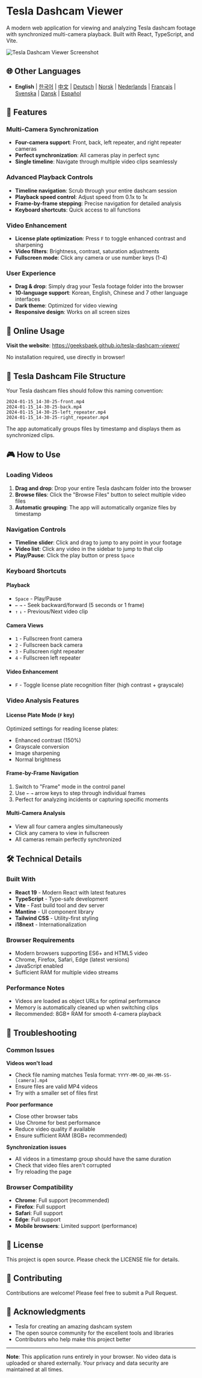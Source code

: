 # Tesla Dashcam Viewer

A modern web application for viewing and analyzing Tesla dashcam footage with synchronized multi-camera playback. Built with React, TypeScript, and Vite.

![Tesla Dashcam Viewer Screenshot](images/screenshot.png)

## 🌐 Other Languages
- **English** | [한국어](README.md) | [中文](README.zh.md) | [Deutsch](README.de.md) | [Norsk](README.nb.md) | [Nederlands](README.nl.md) | [Français](README.fr.md) | [Svenska](README.sv.md) | [Dansk](README.da.md) | [Español](README.es.md)

## 🚗 Features

### Multi-Camera Synchronization
- **Four-camera support**: Front, back, left repeater, and right repeater cameras
- **Perfect synchronization**: All cameras play in perfect sync
- **Single timeline**: Navigate through multiple video clips seamlessly

### Advanced Playback Controls
- **Timeline navigation**: Scrub through your entire dashcam session
- **Playback speed control**: Adjust speed from 0.1x to 1x
- **Frame-by-frame stepping**: Precise navigation for detailed analysis
- **Keyboard shortcuts**: Quick access to all functions

### Video Enhancement
- **License plate optimization**: Press `F` to toggle enhanced contrast and sharpening
- **Video filters**: Brightness, contrast, saturation adjustments
- **Fullscreen mode**: Click any camera or use number keys (1-4)

### User Experience
- **Drag & drop**: Simply drag your Tesla footage folder into the browser
- **10-language support**: Korean, English, Chinese and 7 other language interfaces
- **Dark theme**: Optimized for video viewing
- **Responsive design**: Works on all screen sizes

## 🎯 Online Usage

**Visit the website**: https://geeksbaek.github.io/tesla-dashcam-viewer/

No installation required, use directly in browser!

## 📁 Tesla Dashcam File Structure

Your Tesla dashcam files should follow this naming convention:
```
2024-01-15_14-30-25-front.mp4
2024-01-15_14-30-25-back.mp4
2024-01-15_14-30-25-left_repeater.mp4
2024-01-15_14-30-25-right_repeater.mp4
```

The app automatically groups files by timestamp and displays them as synchronized clips.

## 🎮 How to Use

### Loading Videos
1. **Drag and drop**: Drop your entire Tesla dashcam folder into the browser
2. **Browse files**: Click the "Browse Files" button to select multiple video files
3. **Automatic grouping**: The app will automatically organize files by timestamp

### Navigation Controls
- **Timeline slider**: Click and drag to jump to any point in your footage
- **Video list**: Click any video in the sidebar to jump to that clip
- **Play/Pause**: Click the play button or press `Space`

### Keyboard Shortcuts

#### Playback
- `Space` - Play/Pause
- `←` `→` - Seek backward/forward (5 seconds or 1 frame)
- `↑` `↓` - Previous/Next video clip

#### Camera Views
- `1` - Fullscreen front camera
- `2` - Fullscreen back camera  
- `3` - Fullscreen right repeater
- `4` - Fullscreen left repeater

#### Video Enhancement
- `F` - Toggle license plate recognition filter (high contrast + grayscale)

### Video Analysis Features

#### License Plate Mode (`F` key)
Optimized settings for reading license plates:
- Enhanced contrast (150%)
- Grayscale conversion
- Image sharpening
- Normal brightness

#### Frame-by-Frame Navigation
1. Switch to "Frame" mode in the control panel
2. Use `←` `→` arrow keys to step through individual frames
3. Perfect for analyzing incidents or capturing specific moments

#### Multi-Camera Analysis
- View all four camera angles simultaneously
- Click any camera to view in fullscreen
- All cameras remain perfectly synchronized

## 🛠️ Technical Details

### Built With
- **React 19** - Modern React with latest features
- **TypeScript** - Type-safe development
- **Vite** - Fast build tool and dev server
- **Mantine** - UI component library
- **Tailwind CSS** - Utility-first styling
- **i18next** - Internationalization

### Browser Requirements
- Modern browsers supporting ES6+ and HTML5 video
- Chrome, Firefox, Safari, Edge (latest versions)
- JavaScript enabled
- Sufficient RAM for multiple video streams

### Performance Notes
- Videos are loaded as object URLs for optimal performance
- Memory is automatically cleaned up when switching clips
- Recommended: 8GB+ RAM for smooth 4-camera playback


## 🐛 Troubleshooting

### Common Issues

**Videos won't load**
- Check file naming matches Tesla format: `YYYY-MM-DD_HH-MM-SS-[camera].mp4`
- Ensure files are valid MP4 videos
- Try with a smaller set of files first

**Poor performance**
- Close other browser tabs
- Use Chrome for best performance
- Reduce video quality if available
- Ensure sufficient RAM (8GB+ recommended)

**Synchronization issues**
- All videos in a timestamp group should have the same duration
- Check that video files aren't corrupted
- Try reloading the page

### Browser Compatibility
- **Chrome**: Full support (recommended)
- **Firefox**: Full support
- **Safari**: Full support
- **Edge**: Full support
- **Mobile browsers**: Limited support (performance)

## 📄 License

This project is open source. Please check the LICENSE file for details.

## 🤝 Contributing

Contributions are welcome! Please feel free to submit a Pull Request.

## 🙏 Acknowledgments

- Tesla for creating an amazing dashcam system
- The open source community for the excellent tools and libraries
- Contributors who help make this project better

---

**Note**: This application runs entirely in your browser. No video data is uploaded or shared externally. Your privacy and data security are maintained at all times.